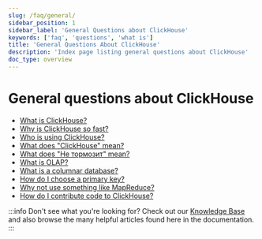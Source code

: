 ```yaml
---
slug: /faq/general/
sidebar_position: 1
sidebar_label: 'General Questions about ClickHouse'
keywords: ['faq', 'questions', 'what is']
title: 'General Questions About ClickHouse'
description: 'Index page listing general questions about ClickHouse'
doc_type: overview
---
```


# General questions about ClickHouse

- [What is ClickHouse?](../../intro.md)
- [Why is ClickHouse so fast?](../../concepts/why-clickhouse-is-so-fast.mdx)
- [Who is using ClickHouse?](../../faq/general/who-is-using-clickhouse.md)
- [What does "ClickHouse" mean?](../../faq/general/dbms-naming.md)
- [What does "Не тормозит" mean?](../../faq/general/ne-tormozit.md)
- [What is OLAP?](../../faq/general/olap.md)
- [What is a columnar database?](../../faq/general/columnar-database.md)
- [How do I choose a primary key?](../../guides/best-practices/sparse-primary-indexes.md)
- [Why not use something like MapReduce?](../../faq/general/mapreduce.md)
- [How do I contribute code to ClickHouse?](/knowledgebase/how-do-i-contribute-code-to-clickhouse)

:::info Don't see what you're looking for?
Check out our [Knowledge Base](/knowledgebase/) and also browse the many helpful articles found here in the documentation.
:::

